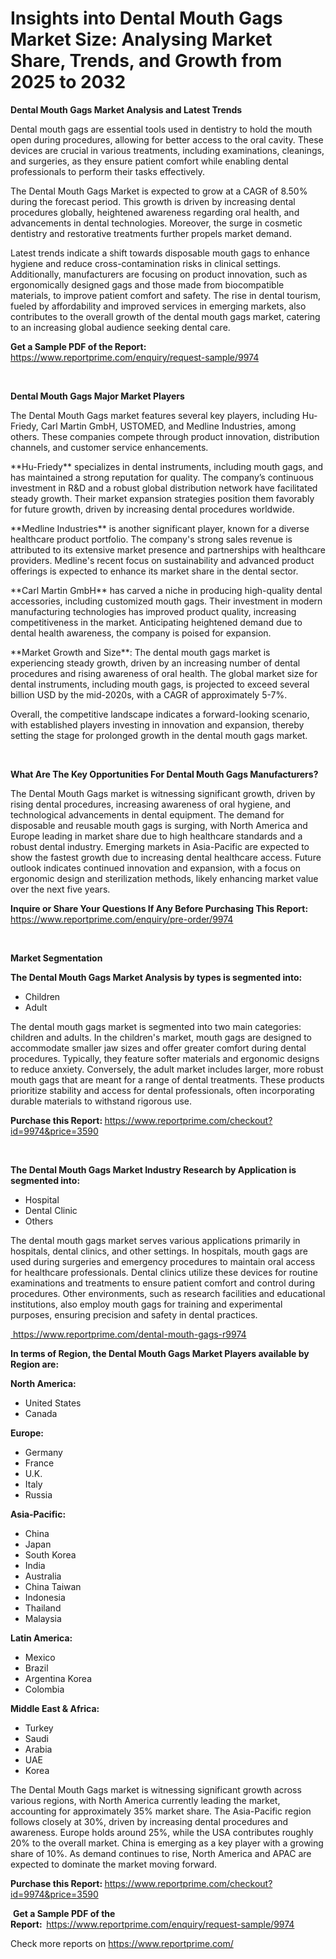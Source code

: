 <p><h1>Insights into Dental Mouth Gags Market Size: Analysing Market Share, Trends, and Growth from 2025 to 2032</h1></p><p><strong>Dental Mouth Gags Market Analysis and Latest Trends</strong></p>
<p><p>Dental mouth gags are essential tools used in dentistry to hold the mouth open during procedures, allowing for better access to the oral cavity. These devices are crucial in various treatments, including examinations, cleanings, and surgeries, as they ensure patient comfort while enabling dental professionals to perform their tasks effectively. </p><p>The Dental Mouth Gags Market is expected to grow at a CAGR of 8.50% during the forecast period. This growth is driven by increasing dental procedures globally, heightened awareness regarding oral health, and advancements in dental technologies. Moreover, the surge in cosmetic dentistry and restorative treatments further propels market demand. </p><p>Latest trends indicate a shift towards disposable mouth gags to enhance hygiene and reduce cross-contamination risks in clinical settings. Additionally, manufacturers are focusing on product innovation, such as ergonomically designed gags and those made from biocompatible materials, to improve patient comfort and safety. The rise in dental tourism, fueled by affordability and improved services in emerging markets, also contributes to the overall growth of the dental mouth gags market, catering to an increasing global audience seeking dental care.</p></p>
<p><strong>Get a Sample PDF of the Report:&nbsp;</strong> <a href="https://www.reportprime.com/enquiry/request-sample/9974?utm_campaign=2626&utm_medium=2&utm_source=Github&utm_content=ia&utm_term=20032025&utm_id=dental-mouth-gags">https://www.reportprime.com/enquiry/request-sample/9974</a></p>
<p>&nbsp;</p>
<p><strong>Dental Mouth Gags Major Market Players</strong></p>
<p><p>The Dental Mouth Gags market features several key players, including Hu-Friedy, Carl Martin GmbH, USTOMED, and Medline Industries, among others. These companies compete through product innovation, distribution channels, and customer service enhancements.</p><p>**Hu-Friedy** specializes in dental instruments, including mouth gags, and has maintained a strong reputation for quality. The company’s continuous investment in R&D and a robust global distribution network have facilitated steady growth. Their market expansion strategies position them favorably for future growth, driven by increasing dental procedures worldwide.</p><p>**Medline Industries** is another significant player, known for a diverse healthcare product portfolio. The company's strong sales revenue is attributed to its extensive market presence and partnerships with healthcare providers. Medline's recent focus on sustainability and advanced product offerings is expected to enhance its market share in the dental sector.</p><p>**Carl Martin GmbH** has carved a niche in producing high-quality dental accessories, including customized mouth gags. Their investment in modern manufacturing technologies has improved product quality, increasing competitiveness in the market. Anticipating heightened demand due to dental health awareness, the company is poised for expansion.</p><p>**Market Growth and Size**: The dental mouth gags market is experiencing steady growth, driven by an increasing number of dental procedures and rising awareness of oral health. The global market size for dental instruments, including mouth gags, is projected to exceed several billion USD by the mid-2020s, with a CAGR of approximately 5-7%.</p><p>Overall, the competitive landscape indicates a forward-looking scenario, with established players investing in innovation and expansion, thereby setting the stage for prolonged growth in the dental mouth gags market.</p></p>
<p>&nbsp;</p>
<p><strong>What Are The Key Opportunities For Dental Mouth Gags Manufacturers?</strong></p>
<p><p>The Dental Mouth Gags market is witnessing significant growth, driven by rising dental procedures, increasing awareness of oral hygiene, and technological advancements in dental equipment. The demand for disposable and reusable mouth gags is surging, with North America and Europe leading in market share due to high healthcare standards and a robust dental industry. Emerging markets in Asia-Pacific are expected to show the fastest growth due to increasing dental healthcare access. Future outlook indicates continued innovation and expansion, with a focus on ergonomic design and sterilization methods, likely enhancing market value over the next five years.</p></p>
<p><strong>Inquire or Share Your Questions If Any Before Purchasing This Report:</strong> <a href="https://www.reportprime.com/enquiry/pre-order/9974?utm_campaign=2626&utm_medium=2&utm_source=Github&utm_content=ia&utm_term=20032025&utm_id=dental-mouth-gags">https://www.reportprime.com/enquiry/pre-order/9974</a></p>
<p>&nbsp;</p>
<p><strong>Market Segmentation</strong></p>
<p><strong>The Dental Mouth Gags Market Analysis by types is segmented into:</strong></p>
<p><ul><li>Children</li><li>Adult</li></ul></p>
<p><p>The dental mouth gags market is segmented into two main categories: children and adults. In the children's market, mouth gags are designed to accommodate smaller jaw sizes and offer greater comfort during dental procedures. Typically, they feature softer materials and ergonomic designs to reduce anxiety. Conversely, the adult market includes larger, more robust mouth gags that are meant for a range of dental treatments. These products prioritize stability and access for dental professionals, often incorporating durable materials to withstand rigorous use.</p></p>
<p><strong>Purchase this Report:&nbsp;</strong><a href="https://www.reportprime.com/checkout?id=9974&price=3590&utm_campaign=2626&utm_medium=2&utm_source=Github&utm_content=ia&utm_term=20032025&utm_id=dental-mouth-gags">https://www.reportprime.com/checkout?id=9974&price=3590</a></p>
<p>&nbsp;</p>
<p><strong>The Dental Mouth Gags Market Industry Research by Application is segmented into:</strong></p>
<p><ul><li>Hospital</li><li>Dental Clinic</li><li>Others</li></ul></p>
<p><p>The dental mouth gags market serves various applications primarily in hospitals, dental clinics, and other settings. In hospitals, mouth gags are used during surgeries and emergency procedures to maintain oral access for healthcare professionals. Dental clinics utilize these devices for routine examinations and treatments to ensure patient comfort and control during procedures. Other environments, such as research facilities and educational institutions, also employ mouth gags for training and experimental purposes, ensuring precision and safety in dental practices.</p></p>
<p><a href="https://www.reportprime.com/dental-mouth-gags-r9974?utm_campaign=2626&utm_medium=2&utm_source=Github&utm_content=ia&utm_term=20032025&utm_id=dental-mouth-gags">&nbsp;https://www.reportprime.com/dental-mouth-gags-r9974</a></p>
<p><strong>In terms of Region, the Dental Mouth Gags Market Players available by Region are:</strong></p>
<p>
    <p> <strong> North America: </strong>
        <ul>
            <li>United States</li>
            <li>Canada</li>
        </ul>
        </p> 
    <p> <strong> Europe: </strong>
        <ul>
            <li>Germany</li>
            <li>France</li>
            <li>U.K.</li>
            <li>Italy</li>
            <li>Russia</li>
        </ul>
        </p> 
    <p> <strong> Asia-Pacific: </strong>
        <ul>
            <li>China</li>
            <li>Japan</li>
            <li>South Korea</li>
            <li>India</li>
            <li>Australia</li>
            <li>China Taiwan</li>
            <li>Indonesia</li>
            <li>Thailand</li>
            <li>Malaysia</li>
        </ul>
        </p> 
    <p> <strong> Latin America: </strong>
        <ul>
            <li>Mexico</li>
            <li>Brazil</li>
            <li>Argentina Korea</li>
            <li>Colombia</li>
        </ul>
        </p> 
    <p> <strong> Middle East & Africa: </strong>
        <ul>
            <li>Turkey</li>
            <li>Saudi</li>
            <li>Arabia</li>
            <li>UAE</li>
            <li>Korea</li>
        </ul>
    </p>
    </p>
<p><p>The Dental Mouth Gags market is witnessing significant growth across various regions, with North America currently leading the market, accounting for approximately 35% market share. The Asia-Pacific region follows closely at 30%, driven by increasing dental procedures and awareness. Europe holds around 25%, while the USA contributes roughly 20% to the overall market. China is emerging as a key player with a growing share of 10%. As demand continues to rise, North America and APAC are expected to dominate the market moving forward.</p></p>
<p><strong>Purchase this Report: </strong><a href="https://www.reportprime.com/checkout?id=9974&price=3590&utm_campaign=2626&utm_medium=2&utm_source=Github&utm_content=ia&utm_term=20032025&utm_id=dental-mouth-gags">https://www.reportprime.com/checkout?id=9974&price=3590</a></p>
<p>&nbsp;<strong>Get a Sample PDF of the Report:&nbsp;&nbsp;</strong><a href="https://www.reportprime.com/enquiry/request-sample/9974?utm_campaign=2626&utm_medium=2&utm_source=Github&utm_content=ia&utm_term=20032025&utm_id=dental-mouth-gags">https://www.reportprime.com/enquiry/request-sample/9974</a></p>
<p><strong></strong></p>
<p>Check more reports on <a href="https://www.reportprime.com/?utm_campaign=2626&utm_medium=2&utm_source=Github&utm_content=ia&utm_term=20032025&utm_id=dental-mouth-gags">https://www.reportprime.com/</a></p>